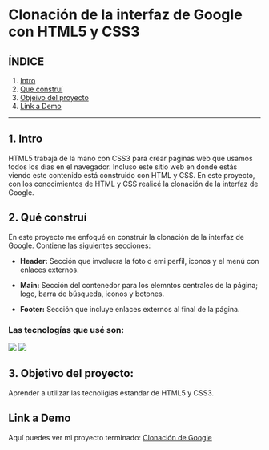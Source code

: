 # Clonación de la interfaz de Google con HTML5 y CSS3

## **ÍNDICE**

1. [Intro](#)
2. [Que construí](#)
3. [Objeivo del proyecto](#)
4. [Link a Demo](#)

****
## 1. Intro
HTML5 trabaja de la mano con CSS3 para crear páginas web que usamos todos los días en el navegador. Incluso este sitio web en donde estás viendo este contenido está construido con HTML y CSS. En este proyecto, con los conocimientos de HTML y CSS realicé la clonación de la interfaz de Google.

## 2. Qué construí
En este proyecto me enfoqué en construir la clonación de la interfaz de Google.
Contiene las siguientes secciones:

* **Header:** Sección que involucra la foto d emi perfil, iconos y el menú con enlaces externos.
  
* **Main:** Sección del contenedor para los elemntos centrales de la página; logo, barra de búsqueda, iconos y botones.
  
* **Footer:** Sección que incluye enlaces externos al final de la página.

### Las tecnologías que usé son:

<img src="https://img.shields.io/badge/CSS3-1572B6?style=for-the-badge&logo=css3&logoColor=white"/> <img src="https://img.shields.io/badge/HTML5-E34F26?style=for-the-badge&logo=html5&logoColor=white"/> 

## 3. Objetivo del proyecto:
Aprender a utilizar las tecnoligías estandar de HTML5 y CSS3.

## Link a Demo
Aquí puedes ver mi proyecto terminado: [Clonación de Google](#)


